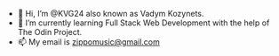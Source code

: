 - 👋 Hi, I’m @KVG24 also known as Vadym Kozynets.
- 🌱 I’m currently learning Full Stack Web Development with the help of The Odin Project.
- 📫 My email is zippomusic@gmail.com

<!---
KVG24/KVG24 is a ✨ special ✨ repository because its `README.md` (this file) appears on your GitHub profile.
You can click the Preview link to take a look at your changes.
--->
